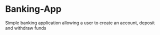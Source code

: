 # Banking-App
Simple banking application allowing a user to create an account, deposit and withdraw funds
